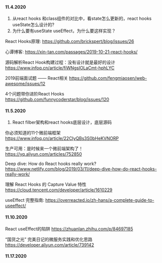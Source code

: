 #### 11.4.2020

1. 从react hooks 和class组件的对比中，看state怎么更新的，react hooks useState怎么设计的?
2. 为什么要有useState useEffect，为什么要这样实现？

React Hooks原理: https://github.com/brickspert/blog/issues/26   

心谭博客: https://xin-tan.com/passages/2019-10-21-react-hooks/ 

源码解析React Hook构建过程：没有设计就是最好的设计
https://www.infoq.cn/article/fiWNgsIOLaCmt-hphLYC 

2019前端面试题 —— React相关
https://github.com/fengmiaosen/web-awesome/issues/12

4个问题带你进阶React Hooks
https://github.com/funnycoderstar/blog/issues/120

#### 11.5.2020

1. React filber架构和react hooks底层设计，底层源码

你必须知道的11个微前端框架
https://www.infoq.cn/article/22CIyQBs3S0bHeKVNORP

生产可用：是时候来一个微前端架构了！
https://yq.aliyun.com/articles/752850

Deep dive: How do React hooks really work?
https://www.netlify.com/blog/2019/03/11/deep-dive-how-do-react-hooks-really-work/

理解 React Hooks 的 Capture Value 特性
https://cloud.tencent.com/developer/article/1610229

useEffect 完整指南: 
https://overreacted.io/zh-hans/a-complete-guide-to-useeffect/

#### 11.10.2020

React useEffect的陷阱
https://zhuanlan.zhihu.com/p/84697185

“国货之光” 完美日记的微服务实践和优化思路
https://developer.aliyun.com/article/739142

#### 11.17.2020

